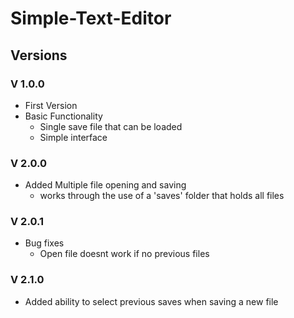 # Simple-Text-Editor 
## Versions
### V 1.0.0 
* First Version 
* Basic Functionality 
  * Single save file that can be loaded 
  * Simple interface 

### V 2.0.0 
* Added Multiple file opening and saving 
  * works through the use of a 'saves' folder that holds all files 

### V 2.0.1 
* Bug fixes 
  * Open file doesnt work if no previous files

### V 2.1.0 
* Added ability to select previous saves when saving a new file